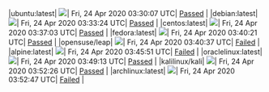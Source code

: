 |ubuntu:latest| ![](https://acmesh-official.github.io/acmetest/status/ubuntu-latest.svg?1587699007)| Fri, 24 Apr 2020 03:30:07 UTC| [Passed](https://github.com/acmesh-official/acmetest/blob/master/logs/ubuntu-latest.out) |
|debian:latest| ![](https://acmesh-official.github.io/acmetest/status/debian-latest.svg?1587699204)| Fri, 24 Apr 2020 03:33:24 UTC| [Passed](https://github.com/acmesh-official/acmetest/blob/master/logs/debian-latest.out) |
|centos:latest| ![](https://acmesh-official.github.io/acmetest/status/centos-latest.svg?1587699423)| Fri, 24 Apr 2020 03:37:03 UTC| [Passed](https://github.com/acmesh-official/acmetest/blob/master/logs/centos-latest.out) |
|fedora:latest| ![](https://acmesh-official.github.io/acmetest/status/fedora-latest.svg?1587699621)| Fri, 24 Apr 2020 03:40:21 UTC| [Passed](https://github.com/acmesh-official/acmetest/blob/master/logs/fedora-latest.out) |
|opensuse/leap| ![](https://acmesh-official.github.io/acmetest/status/opensuse-leap.svg?1587699637)| Fri, 24 Apr 2020 03:40:37 UTC| [Failed](https://github.com/acmesh-official/acmetest/blob/master/logs/opensuse-leap.out) |
|alpine:latest| ![](https://acmesh-official.github.io/acmetest/status/alpine-latest.svg?1587699951)| Fri, 24 Apr 2020 03:45:51 UTC| [Failed](https://github.com/acmesh-official/acmetest/blob/master/logs/alpine-latest.out) |
|oraclelinux:latest| ![](https://acmesh-official.github.io/acmetest/status/oraclelinux-latest.svg?1587700153)| Fri, 24 Apr 2020 03:49:13 UTC| [Passed](https://github.com/acmesh-official/acmetest/blob/master/logs/oraclelinux-latest.out) |
|kalilinux/kali| ![](https://acmesh-official.github.io/acmetest/status/kalilinux-kali.svg?1587700346)| Fri, 24 Apr 2020 03:52:26 UTC| [Passed](https://github.com/acmesh-official/acmetest/blob/master/logs/kalilinux-kali.out) |
|archlinux:latest| ![](https://acmesh-official.github.io/acmetest/status/archlinux-latest.svg?1587700367)| Fri, 24 Apr 2020 03:52:47 UTC| [Failed](https://github.com/acmesh-official/acmetest/blob/master/logs/archlinux-latest.out) |
